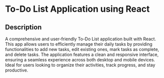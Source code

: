 # To-Do List Application using React

## Description

A comprehensive and user-friendly To-Do List application built with React. This app allows users to efficiently manage their daily tasks by providing functionalities to add new tasks, edit existing ones, mark tasks as complete, and delete tasks. The application features a clean and responsive interface, ensuring a seamless experience across both desktop and mobile devices. Ideal for users looking to organize their activities, track progress, and stay productive.



